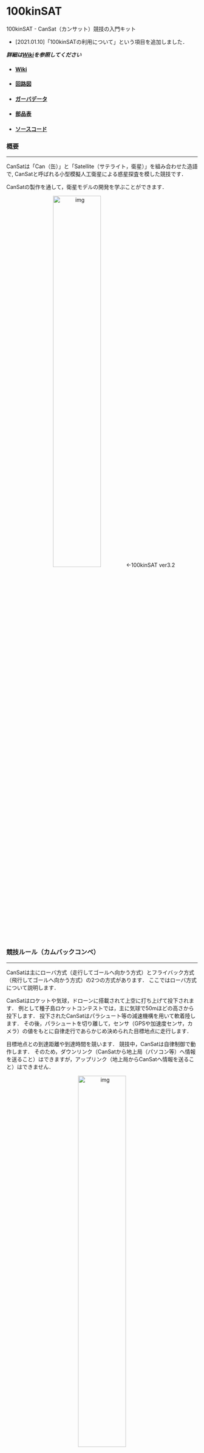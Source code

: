 # 100kinSAT
100kinSAT - CanSat（カンサット）競技の入門キット

- [2021.01.10]「100kinSATの利用について」という項目を追加しました．

***詳細は[Wiki](https://github.com/ymt117/100kinSAT/wiki)を参照してください***

 - #### [Wiki](https://github.com/ymt117/100kinSAT/wiki)
 - #### [回路図](https://github.com/ymt117/100kinSAT/tree/master/data/Circuit)
 - #### [ガーバデータ](https://github.com/ymt117/100kinSAT/tree/master/data/Gerber)
 - #### [部品表](https://github.com/ymt117/100kinSAT/tree/master/data/BOM)
 - #### [ソースコード](https://github.com/ymt117/100kinSAT/tree/master/src)

### 概要
---

CanSatは「Can（缶）」と「Satellite（サテライト，衛星）」を組み合わせた造語で,
CanSatと呼ばれる小型模擬人工衛星による惑星探査を模した競技です．

CanSatの製作を通して，衛星モデルの開発を学ぶことができます．

<div align="center">
<img src="https://github.com/ymt117/100kinSAT/blob/master/image/100kinSAT_ver3.2_1.JPG" alt="img" width="50%">
←100kinSAT ver3.2
</div>



### 競技ルール（カムバックコンペ）
---

CanSatは主にローバ方式（走行してゴールへ向かう方式）とフライバック方式（飛行してゴールへ向かう方式）の2つの方式があります．
ここではローバ方式について説明します．

CanSatはロケットや気球，ドローンに搭載されて上空に打ち上げて投下されます．
例として種子島ロケットコンテストでは，主に気球で50mほどの高さから投下します．
投下されたCanSatはパラシュート等の減速機構を用いて軟着陸します．
その後，パラシュートを切り離して，センサ（GPSや加速度センサ，カメラ）の値をもとに自律走行であらかじめ決められた目標地点に走行します．

目標地点との到達距離や到達時間を競います．
競技中，CanSatは自律制御で動作します．
そのため，ダウンリンク（CanSatから地上局（パソコン等）へ情報を送ること）はできますが，アップリンク（地上局からCanSatへ情報を送ること）はできません．

<div align="center">
<img src="https://raw.githubusercontent.com/ymt117/100kinSAT/master/image/sequential.png" alt="img" width="50%">
</div>

### 主なCanSatコンペティション
---

- 種子島ロケットコンテスト
- 能代宇宙イベント
- 缶サット甲子園

### 100kinSATの利用について
---

- 100kinSATを利用する際は，クレジット表記（100kinSAT）をしていただけるとありがたいです．
- ぜひ個人利用や授業等に活用してください（利用するときにメール等で連絡していただけると嬉しいです）．
- 100kinSATに関して，改変や営利目的での二次利用は自由に行っていただいて構いません．
- 100kinSATに関するリポジトリに記載している内容において，利用者が行う一切の行為について，開発者はいかなる責任も負いません．
- 100kinSATの制御に使用している外部ライブラリ等に関しては配布元のライセンスに従ってください．
